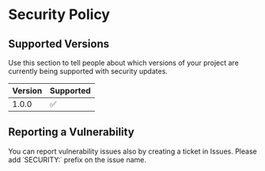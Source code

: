 # Security Policy

## Supported Versions

Use this section to tell people about which versions of your project are
currently being supported with security updates.

| Version | Supported          |
| ------- | ------------------ |
| 1.0.0   | :white_check_mark: |

## Reporting a Vulnerability

You can report vulnerability issues also by creating a ticket in Issues.
Please add ˙SECURITY:˙ prefix on the issue name.
